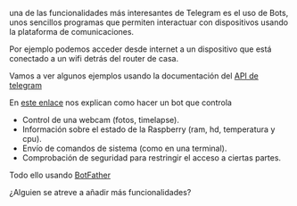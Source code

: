 una de las funcionalidades más interesantes de Telegram es el uso de Bots, unos sencillos programas que permiten interactuar con dispositivos usando la plataforma de comunicaciones.

Por ejemplo podemos acceder desde internet a un dispositivo que está conectado a un wifi detrás del router de casa.

Vamos a ver algunos ejemplos usando la documentación del [API de telegram](https://geekytheory.com/telegram-programando-un-bot-en-python/)


En [este enlace](https://www.fwhibbit.es/controla-tu-raspberry-pi-mediante-telegram) nos explican como hacer un bot que controla

* Control de una webcam (fotos, timelapse).
* Información sobre el estado de la Raspberry (ram, hd, temperatura y cpu).
* Envío de comandos de sistema (como en una terminal).
* Comprobación de seguridad para restringir el acceso a ciertas partes.

Todo ello usando [BotFather](https://www.instructables.com/id/Set-up-Telegram-Bot-on-Raspberry-Pi/)

¿Alguien se atreve a añadir más funcionalidades?
